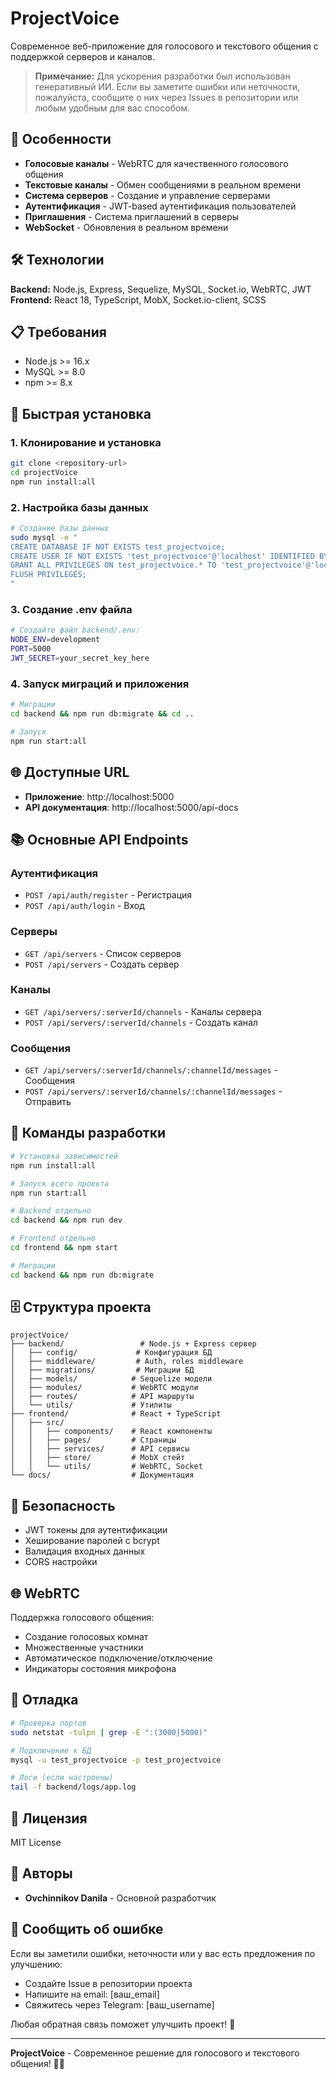 # ProjectVoice

Современное веб-приложение для голосового и текстового общения с поддержкой серверов и каналов.

> **Примечание:** Для ускорения разработки был использован генеративный ИИ. Если вы заметите ошибки или неточности, пожалуйста, сообщите о них через Issues в репозитории или любым удобным для вас способом.

## 🚀 Особенности

- **Голосовые каналы** - WebRTC для качественного голосового общения
- **Текстовые каналы** - Обмен сообщениями в реальном времени
- **Система серверов** - Создание и управление серверами
- **Аутентификация** - JWT-based аутентификация пользователей
- **Приглашения** - Система приглашений в серверы
- **WebSocket** - Обновления в реальном времени

## 🛠️ Технологии

**Backend:** Node.js, Express, Sequelize, MySQL, Socket.io, WebRTC, JWT
**Frontend:** React 18, TypeScript, MobX, Socket.io-client, SCSS

## 📋 Требования

- Node.js >= 16.x
- MySQL >= 8.0
- npm >= 8.x

## 🚀 Быстрая установка

### 1. Клонирование и установка
```bash
git clone <repository-url>
cd projectVoice
npm run install:all
```

### 2. Настройка базы данных
```bash
# Создание базы данных
sudo mysql -e "
CREATE DATABASE IF NOT EXISTS test_projectvoice;
CREATE USER IF NOT EXISTS 'test_projectvoice'@'localhost' IDENTIFIED BY 'TZ8TSEWPet5kJnzN';
GRANT ALL PRIVILEGES ON test_projectvoice.* TO 'test_projectvoice'@'localhost';
FLUSH PRIVILEGES;
"
```

### 3. Создание .env файла
```bash
# Создайте файл backend/.env:
NODE_ENV=development
PORT=5000
JWT_SECRET=your_secret_key_here
```

### 4. Запуск миграций и приложения
```bash
# Миграции
cd backend && npm run db:migrate && cd ..

# Запуск
npm run start:all
```

## 🌐 Доступные URL

- **Приложение**: http://localhost:5000
- **API документация**: http://localhost:5000/api-docs

## 📚 Основные API Endpoints

### Аутентификация
- `POST /api/auth/register` - Регистрация
- `POST /api/auth/login` - Вход

### Серверы
- `GET /api/servers` - Список серверов
- `POST /api/servers` - Создать сервер

### Каналы
- `GET /api/servers/:serverId/channels` - Каналы сервера
- `POST /api/servers/:serverId/channels` - Создать канал

### Сообщения
- `GET /api/servers/:serverId/channels/:channelId/messages` - Сообщения
- `POST /api/servers/:serverId/channels/:channelId/messages` - Отправить

## 🔧 Команды разработки

```bash
# Установка зависимостей
npm run install:all

# Запуск всего проекта
npm run start:all

# Backend отдельно
cd backend && npm run dev

# Frontend отдельно
cd frontend && npm start

# Миграции
cd backend && npm run db:migrate
```

## 🗄️ Структура проекта

```
projectVoice/
├── backend/                 # Node.js + Express сервер
│   ├── config/             # Конфигурация БД
│   ├── middleware/         # Auth, roles middleware
│   ├── migrations/         # Миграции БД
│   ├── models/            # Sequelize модели
│   ├── modules/           # WebRTC модули
│   ├── routes/            # API маршруты
│   └── utils/             # Утилиты
├── frontend/              # React + TypeScript
│   ├── src/
│   │   ├── components/    # React компоненты
│   │   ├── pages/         # Страницы
│   │   ├── services/      # API сервисы
│   │   ├── store/         # MobX стейт
│   │   └── utils/         # WebRTC, Socket
└── docs/                  # Документация
```

## 🔐 Безопасность

- JWT токены для аутентификации
- Хеширование паролей с bcrypt
- Валидация входных данных
- CORS настройки

## 🌐 WebRTC

Поддержка голосового общения:
- Создание голосовых комнат
- Множественные участники
- Автоматическое подключение/отключение
- Индикаторы состояния микрофона

## 🐛 Отладка

```bash
# Проверка портов
sudo netstat -tulpn | grep -E ":(3000|5000)"

# Подключение к БД
mysql -u test_projectvoice -p test_projectvoice

# Логи (если настроены)
tail -f backend/logs/app.log
```

## 📄 Лицензия

MIT License

## 👥 Авторы

- **Ovchinnikov Danila** - Основной разработчик

## 🐛 Сообщить об ошибке

Если вы заметили ошибки, неточности или у вас есть предложения по улучшению:

- Создайте Issue в репозитории проекта
- Напишите на email: [ваш_email]
- Свяжитесь через Telegram: [ваш_username]

Любая обратная связь поможет улучшить проект! 🙏

---

**ProjectVoice** - Современное решение для голосового и текстового общения! 🎤💬 